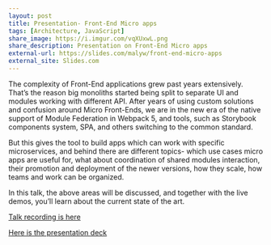 ```yaml
---
layout: post
title: Presentation- Front-End Micro apps
tags: [Architecture, JavaScript]
share_image: https://i.imgur.com/vqXUxwL.png
share_description: Presentation on Front-End Micro apps
external-url: https://slides.com/malyw/front-end-micro-apps
external_site: Slides.com
---
```


The complexity of Front-End applications grew past years extensively.
That’s the reason big monoliths started being split to separate UI and modules working with different API.
After years of using custom solutions and confusion around Micro Front-Ends,
we are in the new era of the native support of Module Federation in Webpack 5,
and tools, such as Storybook components system, SPA, and others switching to the common standard.

But this gives the tool to build apps which can work with specific microservices,
and behind there are different topics- which use cases micro apps are useful for,
what about coordination of shared modules interaction, their promotion and deployment of the newer versions,
how they scale, how teams and work can be organized.

In this talk, the above areas will be discussed, and together with the live demos,
you’ll learn about the current state of the art.

<a href="https://www.youtube.com/watch?v=CBgN-jcO4OU&t=10757">Talk recording is here</a>

<a href="https://slides.com/malyw/front-end-micro-apps">Here is the presentation deck</a>

<span class="smaller-img">
    <img src="https://i.imgur.com/vqXUxwL.png" alt="" />
</span>


<div class="more"></div>
